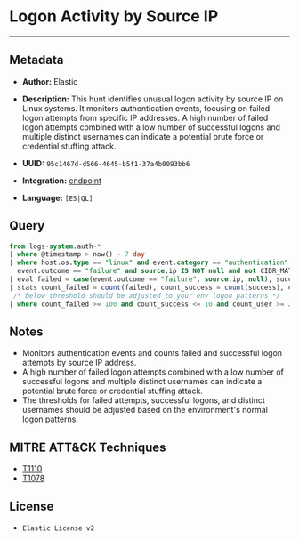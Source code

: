 # Logon Activity by Source IP

---

## Metadata

- **Author:** Elastic
- **Description:** This hunt identifies unusual logon activity by source IP on Linux systems. It monitors authentication events, focusing on failed logon attempts from specific IP addresses. A high number of failed logon attempts combined with a low number of successful logons and multiple distinct usernames can indicate a potential brute force or credential stuffing attack.

- **UUID:** `95c1467d-d566-4645-b5f1-37a4b0093bb6`
- **Integration:** [endpoint](https://docs.elastic.co/integrations/endpoint)
- **Language:** `[ES|QL]`

## Query

```sql
from logs-system.auth-*
| where @timestamp > now() - 7 day
| where host.os.type == "linux" and event.category == "authentication" and event.action in ("ssh_login", "user_login") and
  event.outcome == "failure" and source.ip IS NOT null and not CIDR_MATCH(source.ip, "127.0.0.0/8", "169.254.0.0/16", "224.0.0.0/4", "::1")
| eval failed = case(event.outcome == "failure", source.ip, null), success = case(event.outcome == "success", source.ip, null)
| stats count_failed = count(failed), count_success = count(success), count_user = count_distinct(user.name) by source.ip
 /* below threshold should be adjusted to your env logon patterns */
| where count_failed >= 100 and count_success <= 10 and count_user >= 20
```

## Notes

- Monitors authentication events and counts failed and successful logon attempts by source IP address.
- A high number of failed logon attempts combined with a low number of successful logons and multiple distinct usernames can indicate a potential brute force or credential stuffing attack.
- The thresholds for failed attempts, successful logons, and distinct usernames should be adjusted based on the environment's normal logon patterns.
## MITRE ATT&CK Techniques

- [T1110](https://attack.mitre.org/techniques/T1110)
- [T1078](https://attack.mitre.org/techniques/T1078)

## License

- `Elastic License v2`
